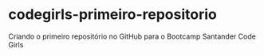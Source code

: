 # codegirls-primeiro-repositorio
Criando o primeiro repositório no GitHub para o Bootcamp Santander Code Girls
